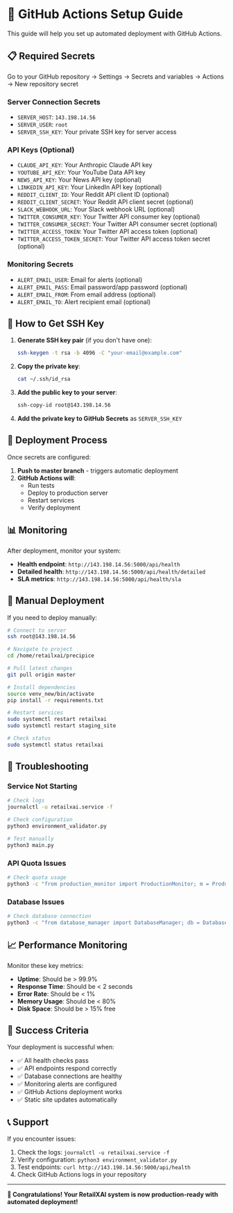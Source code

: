 # 🚀 GitHub Actions Setup Guide

This guide will help you set up automated deployment with GitHub Actions.

## 📋 Required Secrets

Go to your GitHub repository → Settings → Secrets and variables → Actions → New repository secret

### **Server Connection Secrets**
- `SERVER_HOST`: `143.198.14.56`
- `SERVER_USER`: `root`
- `SERVER_SSH_KEY`: Your private SSH key for server access

### **API Keys (Optional)**
- `CLAUDE_API_KEY`: Your Anthropic Claude API key
- `YOUTUBE_API_KEY`: Your YouTube Data API key
- `NEWS_API_KEY`: Your News API key (optional)
- `LINKEDIN_API_KEY`: Your LinkedIn API key (optional)
- `REDDIT_CLIENT_ID`: Your Reddit API client ID (optional)
- `REDDIT_CLIENT_SECRET`: Your Reddit API client secret (optional)
- `SLACK_WEBHOOK_URL`: Your Slack webhook URL (optional)
- `TWITTER_CONSUMER_KEY`: Your Twitter API consumer key (optional)
- `TWITTER_CONSUMER_SECRET`: Your Twitter API consumer secret (optional)
- `TWITTER_ACCESS_TOKEN`: Your Twitter API access token (optional)
- `TWITTER_ACCESS_TOKEN_SECRET`: Your Twitter API access token secret (optional)

### **Monitoring Secrets**
- `ALERT_EMAIL_USER`: Email for alerts (optional)
- `ALERT_EMAIL_PASS`: Email password/app password (optional)
- `ALERT_EMAIL_FROM`: From email address (optional)
- `ALERT_EMAIL_TO`: Alert recipient email (optional)

## 🔑 How to Get SSH Key

1. **Generate SSH key pair** (if you don't have one):
   ```bash
   ssh-keygen -t rsa -b 4096 -C "your-email@example.com"
   ```

2. **Copy the private key**:
   ```bash
   cat ~/.ssh/id_rsa
   ```

3. **Add the public key to your server**:
   ```bash
   ssh-copy-id root@143.198.14.56
   ```

4. **Add the private key to GitHub Secrets** as `SERVER_SSH_KEY`

## 🚀 Deployment Process

Once secrets are configured:

1. **Push to master branch** - triggers automatic deployment
2. **GitHub Actions will**:
   - Run tests
   - Deploy to production server
   - Restart services
   - Verify deployment

## 📊 Monitoring

After deployment, monitor your system:

- **Health endpoint**: `http://143.198.14.56:5000/api/health`
- **Detailed health**: `http://143.198.14.56:5000/api/health/detailed`
- **SLA metrics**: `http://143.198.14.56:5000/api/health/sla`

## 🔧 Manual Deployment

If you need to deploy manually:

```bash
# Connect to server
ssh root@143.198.14.56

# Navigate to project
cd /home/retailxai/precipice

# Pull latest changes
git pull origin master

# Install dependencies
source venv_new/bin/activate
pip install -r requirements.txt

# Restart services
sudo systemctl restart retailxai
sudo systemctl restart staging_site

# Check status
sudo systemctl status retailxai
```

## 🚨 Troubleshooting

### Service Not Starting
```bash
# Check logs
journalctl -u retailxai.service -f

# Check configuration
python3 environment_validator.py

# Test manually
python3 main.py
```

### API Quota Issues
```bash
# Check quota usage
python3 -c "from production_monitor import ProductionMonitor; m = ProductionMonitor({}); print(m._check_api_quotas())"
```

### Database Issues
```bash
# Check database connection
python3 -c "from database_manager import DatabaseManager; db = DatabaseManager({'host': 'localhost', 'name': 'retailxai', 'user': 'retailxbt_user', 'password': 'Seattle2311!', 'min_connections': 1, 'max_connections': 5, 'connect_timeout': 10}); print('DB OK' if db.is_healthy() else 'DB FAILED')"
```

## 📈 Performance Monitoring

Monitor these key metrics:

- **Uptime**: Should be > 99.9%
- **Response Time**: Should be < 2 seconds
- **Error Rate**: Should be < 1%
- **Memory Usage**: Should be < 80%
- **Disk Space**: Should be > 15% free

## 🎯 Success Criteria

Your deployment is successful when:

- ✅ All health checks pass
- ✅ API endpoints respond correctly
- ✅ Database connections are healthy
- ✅ Monitoring alerts are configured
- ✅ GitHub Actions deployment works
- ✅ Static site updates automatically

## 📞 Support

If you encounter issues:

1. Check the logs: `journalctl -u retailxai.service -f`
2. Verify configuration: `python3 environment_validator.py`
3. Test endpoints: `curl http://143.198.14.56:5000/api/health`
4. Check GitHub Actions logs in your repository

---

**🎉 Congratulations! Your RetailXAI system is now production-ready with automated deployment!**
